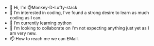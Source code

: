 - 👋 Hi, I’m @Monkey-D-Luffy-stack
- 👀 I’m interested in coding, I've found a strong desire to learn as much coding as I can.
- 🌱 I’m currently learning python
- 💞️ I’m looking to collaborate on I'm not expecting anything just yet as I am very new.
- 📫 How to reach me we can EMail.

<!---
Monkey-D-Luffy-stack/Monkey-D-Luffy-stack is a ✨ special ✨ repository because its `README.md` (this file) appears on your GitHub profile.
You can click the Preview link to take a look at your changes.
--->
